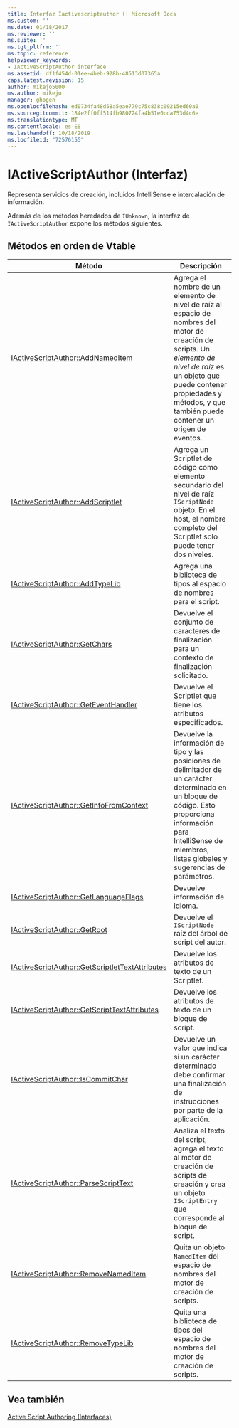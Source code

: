 ```yaml
---
title: Interfaz Iactivescriptauthor (| Microsoft Docs
ms.custom: ''
ms.date: 01/18/2017
ms.reviewer: ''
ms.suite: ''
ms.tgt_pltfrm: ''
ms.topic: reference
helpviewer_keywords:
- IActiveScriptAuthor interface
ms.assetid: df1f454d-01ee-4beb-928b-48513d07365a
caps.latest.revision: 15
author: mikejo5000
ms.author: mikejo
manager: ghogen
ms.openlocfilehash: ed0734fa48d58a5eae779c75c838c09215ed60a0
ms.sourcegitcommit: 184e2ff0ff514fb980724fa4b51e0cda753d4c6e
ms.translationtype: MT
ms.contentlocale: es-ES
ms.lasthandoff: 10/18/2019
ms.locfileid: "72576155"
---
```

# <a name="iactivescriptauthor-interface"></a>IActiveScriptAuthor (Interfaz)
Representa servicios de creación, incluidos IntelliSense e intercalación de información.  
  
 Además de los métodos heredados de `IUnknown`, la interfaz de `IActiveScriptAuthor` expone los métodos siguientes.  
  
## <a name="methods-in-vtable-order"></a>Métodos en orden de Vtable  
  
|Método|Descripción|  
|------------|-----------------|  
|[IActiveScriptAuthor::AddNamedItem](../../winscript/reference/iactivescriptauthor-addnameditem.md)|Agrega el nombre de un elemento de nivel de raíz al espacio de nombres del motor de creación de scripts. Un *elemento de nivel de raíz* es un objeto que puede contener propiedades y métodos, y que también puede contener un origen de eventos.|  
|[IActiveScriptAuthor::AddScriptlet](../../winscript/reference/iactivescriptauthor-addscriptlet.md)|Agrega un Scriptlet de código como elemento secundario del nivel de raíz `IScriptNode` objeto. En el host, el nombre completo del Scriptlet solo puede tener dos niveles.|  
|[IActiveScriptAuthor::AddTypeLib](../../winscript/reference/iactivescriptauthor-addtypelib.md)|Agrega una biblioteca de tipos al espacio de nombres para el script.|  
|[IActiveScriptAuthor::GetChars](../../winscript/reference/iactivescriptauthor-getchars.md)|Devuelve el conjunto de caracteres de finalización para un contexto de finalización solicitado.|  
|[IActiveScriptAuthor::GetEventHandler](../../winscript/reference/iactivescriptauthor-geteventhandler.md)|Devuelve el Scriptlet que tiene los atributos especificados.|  
|[IActiveScriptAuthor::GetInfoFromContext](../../winscript/reference/iactivescriptauthor-getinfofromcontext.md)|Devuelve la información de tipo y las posiciones de delimitador de un carácter determinado en un bloque de código. Esto proporciona información para IntelliSense de miembros, listas globales y sugerencias de parámetros.|  
|[IActiveScriptAuthor::GetLanguageFlags](../../winscript/reference/iactivescriptauthor-getlanguageflags.md)|Devuelve información de idioma.|  
|[IActiveScriptAuthor::GetRoot](../../winscript/reference/iactivescriptauthor-getroot.md)|Devuelve el `IScriptNode` raíz del árbol de script del autor.|  
|[IActiveScriptAuthor::GetScriptletTextAttributes](../../winscript/reference/iactivescriptauthor-getscriptlettextattributes.md)|Devuelve los atributos de texto de un Scriptlet.|  
|[IActiveScriptAuthor::GetScriptTextAttributes](../../winscript/reference/iactivescriptauthor-getscripttextattributes.md)|Devuelve los atributos de texto de un bloque de script.|  
|[IActiveScriptAuthor::IsCommitChar](../../winscript/reference/iactivescriptauthor-iscommitchar.md)|Devuelve un valor que indica si un carácter determinado debe confirmar una finalización de instrucciones por parte de la aplicación.|  
|[IActiveScriptAuthor::ParseScriptText](../../winscript/reference/iactivescriptauthor-parsescripttext.md)|Analiza el texto del script, agrega el texto al motor de creación de scripts de creación y crea un objeto `IScriptEntry` que corresponde al bloque de script.|  
|[IActiveScriptAuthor::RemoveNamedItem](../../winscript/reference/iactivescriptauthor-removenameditem.md)|Quita un objeto `NamedItem` del espacio de nombres del motor de creación de scripts.|  
|[IActiveScriptAuthor::RemoveTypeLib](../../winscript/reference/iactivescriptauthor-removetypelib.md)|Quita una biblioteca de tipos del espacio de nombres del motor de creación de scripts.|  
  
## <a name="see-also"></a>Vea también  
 [Active Script Authoring (Interfaces)](../../winscript/reference/active-script-authoring-interfaces.md)
